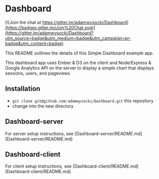 # Dashboard

[![Join the chat at https://gitter.im/adamwysocki/Dashboard](https://badges.gitter.im/Join%20Chat.svg)](https://gitter.im/adamwysocki/Dashboard?utm_source=badge&utm_medium=badge&utm_campaign=pr-badge&utm_content=badge)

This README outlines the details of this Simple Dashboard example app.

This dashboard app uses Ember & D3 on the client and Node/Express & Google Analytics API on the server to display a simple chart that displays sessions, users, and pageviews

## Installation

* `git clone git@github.com:adamwysocki/Dashboard.git` this repository
* change into the new directory

## Dashboard-server

For server setup instructions, see [Dashboard-server/README.md] (Dashboard-server/README.md)

## Dashboard-client

For client setup instructions, see [Dashboard-client/README.md] (Dashboard-client/README.md)

